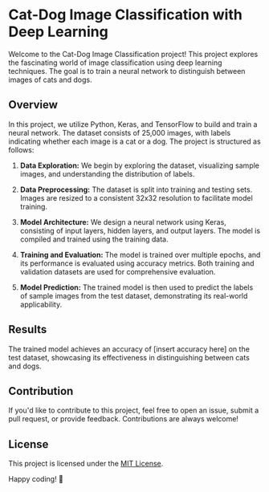 # Cat-Dog Image Classification with Deep Learning

Welcome to the Cat-Dog Image Classification project! This project explores the fascinating world of image classification using deep learning techniques. The goal is to train a neural network to distinguish between images of cats and dogs.

## Overview

In this project, we utilize Python, Keras, and TensorFlow to build and train a neural network. The dataset consists of 25,000 images, with labels indicating whether each image is a cat or a dog. The project is structured as follows:

1. **Data Exploration:** We begin by exploring the dataset, visualizing sample images, and understanding the distribution of labels.

2. **Data Preprocessing:** The dataset is split into training and testing sets. Images are resized to a consistent 32x32 resolution to facilitate model training.

3. **Model Architecture:** We design a neural network using Keras, consisting of input layers, hidden layers, and output layers. The model is compiled and trained using the training data.

4. **Training and Evaluation:** The model is trained over multiple epochs, and its performance is evaluated using accuracy metrics. Both training and validation datasets are used for comprehensive evaluation.

5. **Model Prediction:** The trained model is then used to predict the labels of sample images from the test dataset, demonstrating its real-world applicability.


## Results

The trained model achieves an accuracy of [insert accuracy here] on the test dataset, showcasing its effectiveness in distinguishing between cats and dogs.

## Contribution

If you'd like to contribute to this project, feel free to open an issue, submit a pull request, or provide feedback. Contributions are always welcome!

## License

This project is licensed under the [MIT License](LICENSE).

Happy coding! 🚀
